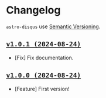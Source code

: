 # Changelog

`astro-disqus` use [Semantic Versioning](https://semver.org/).

## [`v1.0.1 (2024-08-24)`](https://github.com/zfben/astro-head/compare/v1.0.0...v1.0.1)

- [Fix] Fix documentation.

## [`v1.0.0 (2024-08-24)`](https://github.com/zfben/astro-head/compare/v0.0.0...v1.0.0)

- [Feature] First version!
